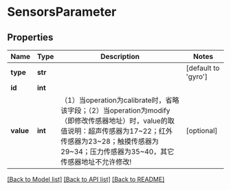 # SensorsParameter

## Properties
Name | Type | Description | Notes
------------ | ------------- | ------------- | -------------
**type** | **str** |  | [default to 'gyro']
**id** | **int** |  | 
**value** | **int** | （1）当operation为calibrate时，省略该字段；（2）当operation为modify（即修改传感器地址）时，value的取值说明：超声传感器为17~22；红外传感器为23~28；触摸传感器为29~34；压力传感器为35~40，其它传感器地址不允许修改! | [optional] 

[[Back to Model list]](../README.md#documentation-for-models) [[Back to API list]](../README.md#documentation-for-api-endpoints) [[Back to README]](../README.md)


